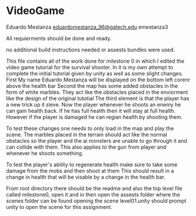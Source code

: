 # VideoGame

Eduardo Mestanza
eduardomestanza_96@gatech.edu
emestanza3

All requierments should be done and ready.

no additional build instructions needed or assests bundles were used.

This file contains all of the work done for milestone 0 in which I edited the video game tutorial for the survival shooter.
In it is my own attempt to complete the initial tutorial given by unity as well as some slight changes. 
First My name Eduardo Mestanza will be displayed on the bottom left corenr above the health bar
Second the map has some added obstacles in the form of white marbles. They act like the obstacles placed in the enviorment
like the design of the original tutotial
The third element is that the player has a new trick up it sleve. Now the player whenever he shoots an enemy he can gain
health back. If he has full health then it will stay at full health. However if the player is damaged he can regian health
by shooting them.

To test these changes one needs to only load in the map and play the scene. The marbles placed in the terrain should act
like the normal obstacles so the player and the ai monsters are unable to go through it and can collide with them. 
This also applies to the gun from player and whenever he shoots something.

To test the player's ability to regenerate health make sure to take some damage from the mobs and then shoot at them
This should result in a change in health that will be visable by a change in the health bar.

From root directory there should be the readme and also the top level file called milestone0, open it and in then open the
assests folder where the scenes folder can be found opening the scene level01.unity should prompt unity to open the 
scene for this assignment.
